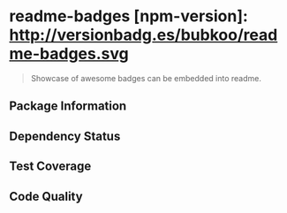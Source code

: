 # readme-badges [npm-version]: http://versionbadg.es/bubkoo/readme-badges.svg

> Showcase of awesome badges can be embedded into readme.

## Package Information
   
## Dependency Status
   
## Test Coverage
   
## Code Quality
   

